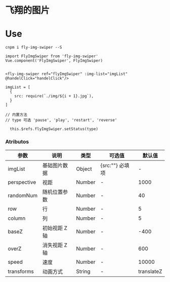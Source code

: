 <!--
 * @Author: your name
 * @Date: 2021-05-07 16:29:33
 * @LastEditTime: 2021-05-08 20:11:50
 * @LastEditors: Please set LastEditors
 * @Description: In User Settings Edit
 * @FilePath: /fly-img-swiper/README.md
-->
# 飞翔的图片

# Use 
```
cnpm i fly-img-swiper --S

import FlyImgSwiper from 'fly-img-swiper'
Vue.component('FlyImgSwiper', FlyImgSwiper)


<fly-img-swiper ref="flyImgSwiper" :img-list="imgList" @handelClick="handelClick"/>

imgList = [
  {
    src: require(`./img/${i + 1}.jpg`),
  }
]

// 内置方法
// type 可选 'pause', 'play', 'restart', 'reverse'

  this.$refs.flyImgSwiper.setStatus(type)

```


### Atributos
| 参数      | 说明          | 类型      | 可选值                           | 默认值  |
|---------- |-------------- |---------- |--------------------------------  |-------- |
| imgList | 基础图片数据 | Object | {src:""} 必填项 | - |
| perspective | 视距 | Number | - | 1000 |
| randomNum | 随机位置参数 | Number | - | 40 |
| row | 行 | Number | - | 5 |
| column | 列 | Number | - | 5 |
| baseZ | 初始视距 Z轴 | Number | - | -400 |
| overZ | 消失视距 Z轴 | Number | - | 600 |
| speed | 速度 | Number | - | 10000 |
| transforms | 动画方式 | String | - | translateZ |

